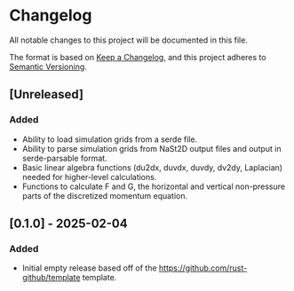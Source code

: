 # Changelog
All notable changes to this project will be documented in this file.

The format is based on [Keep a Changelog](https://keepachangelog.com/en/1.1.0/),
and this project adheres to [Semantic Versioning](https://semver.org/spec/v2.0.0.html).

## [Unreleased]

### Added

- Ability to load simulation grids from a serde file.
- Ability to parse simulation grids from NaSt2D output files and output in
  serde-parsable format.
- Basic linear algebra functions (du2dx, duvdx, duvdy, dv2dy, Laplacian) needed
  for higher-level calculations.
- Functions to calculate F and G, the horizontal and vertical non-pressure parts of the
  discretized momentum equation.

## [0.1.0] - 2025-02-04

### Added

- Initial empty release based off of the https://github.com/rust-github/template
  template.

